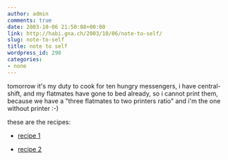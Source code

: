 ```yaml
---
author: admin
comments: true
date: 2003-10-06 21:50:08+00:00
link: http://habi.gna.ch/2003/10/06/note-to-self/
slug: note-to-self
title: note to self
wordpress_id: 298
categories:
- none
---
```


tomorrow it's my duty to cook for ten hungry messengers, i have central-shift, and my flatmates have gone to bed already, so i cannot print them, because we have a "three flatmates to two printers ratio" and i'm the one without printer :-)  

these are the recipes:  




	
  * [recipe 1](http://gastroguide.sime.com/45.htm)

	
  * [recipe 2](http://home.balcab.ch/r.l.sperandio/rezept_45.html)


